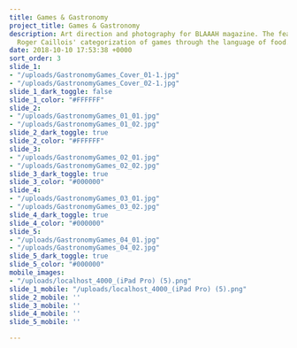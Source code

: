 ```yaml
---
title: Games & Gastronomy
project_title: Games & Gastronomy
description: Art direction and photography for BLAAAH magazine. The feature that explores
  Roger Caillois' categorization of games through the language of food.
date: 2018-10-10 17:53:38 +0000
sort_order: 3
slide_1:
- "/uploads/GastronomyGames_Cover_01-1.jpg"
- "/uploads/GastronomyGames_Cover_02-1.jpg"
slide_1_dark_toggle: false
slide_1_color: "#FFFFFF"
slide_2:
- "/uploads/GastronomyGames_01_01.jpg"
- "/uploads/GastronomyGames_01_02.jpg"
slide_2_dark_toggle: true
slide_2_color: "#FFFFFF"
slide_3:
- "/uploads/GastronomyGames_02_01.jpg"
- "/uploads/GastronomyGames_02_02.jpg"
slide_3_dark_toggle: true
slide_3_color: "#000000"
slide_4:
- "/uploads/GastronomyGames_03_01.jpg"
- "/uploads/GastronomyGames_03_02.jpg"
slide_4_dark_toggle: true
slide_4_color: "#000000"
slide_5:
- "/uploads/GastronomyGames_04_01.jpg"
- "/uploads/GastronomyGames_04_02.jpg"
slide_5_dark_toggle: true
slide_5_color: "#000000"
mobile_images:
- "/uploads/localhost_4000_(iPad Pro) (5).png"
slide_1_mobile: "/uploads/localhost_4000_(iPad Pro) (5).png"
slide_2_mobile: ''
slide_3_mobile: ''
slide_4_mobile: ''
slide_5_mobile: ''

---
```

